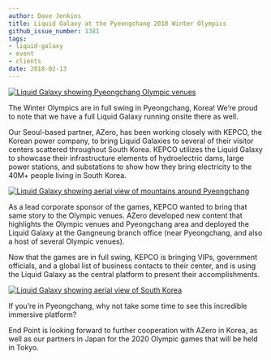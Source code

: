 ```yaml
---
author: Dave Jenkins
title: Liquid Galaxy at the Pyeongchang 2018 Winter Olympics
github_issue_number: 1381
tags:
- liquid-galaxy
- event
- clients
date: 2018-02-13
---
```


<a href="/blog/2018/02/liquid-galaxy-pyeongchang-olympics/pyeongchang-lg-1.jpg"><img src="/blog/2018/02/liquid-galaxy-pyeongchang-olympics/pyeongchang-lg-1-small.jpg" alt="Liquid Galaxy showing Pyeongchang Olympic venues" /></a><br />

The Winter Olympics are in full swing in Pyeongchang, Korea! We’re proud to note that we have a full Liquid Galaxy running onsite there as well.

Our Seoul-based partner, AZero, has been working closely with KEPCO, the Korean power company, to bring Liquid Galaxies to several of their visitor centers scattered throughout South Korea. KEPCO utilizes the Liquid Galaxy to showcase their infrastructure elements of hydroelectric dams, large power stations, and substations to show how they bring electricity to the 40M+ people living in South Korea.

<a href="/blog/2018/02/liquid-galaxy-pyeongchang-olympics/pyeongchang-lg-2.jpg"><img src="/blog/2018/02/liquid-galaxy-pyeongchang-olympics/pyeongchang-lg-2-small.jpg" alt="Liquid Galaxy showing aerial view of mountains around Pyeongchang" /></a><br />

As a lead corporate sponsor of the games, KEPCO wanted to bring that same story to the Olympic venues. AZero developed new content that highlights the Olympic venues and Pyeongchang area and deployed the Liquid Galaxy at the Gangneung branch office (near Pyeongchang, and also a host of several Olympic venues).

Now that the games are in full swing, KEPCO is bringing VIPs, government officials, and a global list of business contacts to their center, and is using the Liquid Galaxy as the central platform to present their accomplishments.

<a href="/blog/2018/02/liquid-galaxy-pyeongchang-olympics/pyeongchang-lg-3.jpg"><img src="/blog/2018/02/liquid-galaxy-pyeongchang-olympics/pyeongchang-lg-3-small.jpg" alt="Liquid Galaxy showing aerial view of South Korea" /></a><br />

If you’re in Pyeongchang, why not take some time to see this incredible immersive platform?

End Point is looking forward to further cooperation with AZero in Korea, as well as our partners in Japan for the 2020 Olympic games that will be held in Tokyo.
